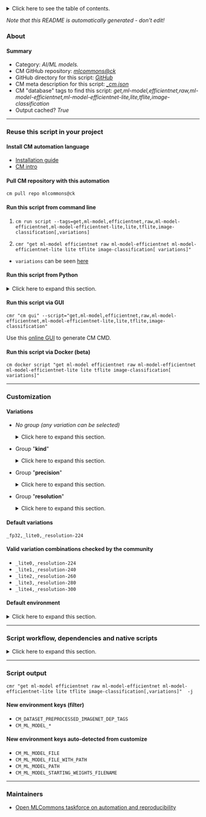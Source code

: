 <details>
<summary>Click here to see the table of contents.</summary>

* [About](#about)
* [Summary](#summary)
* [Reuse this script in your project](#reuse-this-script-in-your-project)
  * [ Install CM automation language](#install-cm-automation-language)
  * [ Check CM script flags](#check-cm-script-flags)
  * [ Run this script from command line](#run-this-script-from-command-line)
  * [ Run this script from Python](#run-this-script-from-python)
  * [ Run this script via GUI](#run-this-script-via-gui)
  * [ Run this script via Docker (beta)](#run-this-script-via-docker-(beta))
* [Customization](#customization)
  * [ Variations](#variations)
  * [ Valid variation combinations checked by the community](#valid-variation-combinations-checked-by-the-community)
  * [ Default environment](#default-environment)
* [Script workflow, dependencies and native scripts](#script-workflow-dependencies-and-native-scripts)
* [Script output](#script-output)
* [New environment keys (filter)](#new-environment-keys-(filter))
* [New environment keys auto-detected from customize](#new-environment-keys-auto-detected-from-customize)
* [Maintainers](#maintainers)

</details>

*Note that this README is automatically generated - don't edit!*

### About

#### Summary

* Category: *AI/ML models.*
* CM GitHub repository: *[mlcommons@ck](https://github.com/mlcommons/ck/tree/master/cm-mlops)*
* GitHub directory for this script: *[GitHub](https://github.com/mlcommons/ck/tree/master/cm-mlops/script/get-ml-model-efficientnet-lite)*
* CM meta description for this script: *[_cm.json](_cm.json)*
* CM "database" tags to find this script: *get,ml-model,efficientnet,raw,ml-model-efficientnet,ml-model-efficientnet-lite,lite,tflite,image-classification*
* Output cached? *True*
___
### Reuse this script in your project

#### Install CM automation language

* [Installation guide](https://github.com/mlcommons/ck/blob/master/docs/installation.md)
* [CM intro](https://doi.org/10.5281/zenodo.8105339)

#### Pull CM repository with this automation

```cm pull repo mlcommons@ck```


#### Run this script from command line

1. `cm run script --tags=get,ml-model,efficientnet,raw,ml-model-efficientnet,ml-model-efficientnet-lite,lite,tflite,image-classification[,variations] `

2. `cmr "get ml-model efficientnet raw ml-model-efficientnet ml-model-efficientnet-lite lite tflite image-classification[ variations]" `

* `variations` can be seen [here](#variations)

#### Run this script from Python

<details>
<summary>Click here to expand this section.</summary>

```python

import cmind

r = cmind.access({'action':'run'
                  'automation':'script',
                  'tags':'get,ml-model,efficientnet,raw,ml-model-efficientnet,ml-model-efficientnet-lite,lite,tflite,image-classification'
                  'out':'con',
                  ...
                  (other input keys for this script)
                  ...
                 })

if r['return']>0:
    print (r['error'])

```

</details>


#### Run this script via GUI

```cmr "cm gui" --script="get,ml-model,efficientnet,raw,ml-model-efficientnet,ml-model-efficientnet-lite,lite,tflite,image-classification"```

Use this [online GUI](https://cKnowledge.org/cm-gui/?tags=get,ml-model,efficientnet,raw,ml-model-efficientnet,ml-model-efficientnet-lite,lite,tflite,image-classification) to generate CM CMD.

#### Run this script via Docker (beta)

`cm docker script "get ml-model efficientnet raw ml-model-efficientnet ml-model-efficientnet-lite lite tflite image-classification[ variations]" `

___
### Customization


#### Variations

  * *No group (any variation can be selected)*
    <details>
    <summary>Click here to expand this section.</summary>

    * `_tflite`
      - Workflow:

    </details>


  * Group "**kind**"
    <details>
    <summary>Click here to expand this section.</summary>

    * **`_lite0`** (default)
      - Environment variables:
        - *CM_ML_MODEL_EFFICIENTNET_LITE_KIND*: `lite0`
      - Workflow:
    * `_lite1`
      - Environment variables:
        - *CM_ML_MODEL_EFFICIENTNET_LITE_KIND*: `lite1`
      - Workflow:
    * `_lite2`
      - Environment variables:
        - *CM_ML_MODEL_EFFICIENTNET_LITE_KIND*: `lite2`
      - Workflow:
    * `_lite3`
      - Environment variables:
        - *CM_ML_MODEL_EFFICIENTNET_LITE_KIND*: `lite3`
      - Workflow:
    * `_lite4`
      - Environment variables:
        - *CM_ML_MODEL_EFFICIENTNET_LITE_KIND*: `lite4`
      - Workflow:

    </details>


  * Group "**precision**"
    <details>
    <summary>Click here to expand this section.</summary>

    * **`_fp32`** (default)
      - Environment variables:
        - *CM_ML_MODEL_EFFICIENTNET_LITE_PRECISION*: `fp32`
        - *CM_ML_MODEL_INPUTS_DATA_TYPE*: `fp32`
        - *CM_ML_MODEL_PRECISION*: `fp32`
        - *CM_ML_MODEL_WEIGHTS_DATA_TYPE*: `fp32`
      - Workflow:
    * `_uint8`
      - Aliases: `_int8`
      - Environment variables:
        - *CM_ML_MODEL_EFFICIENTNET_LITE_PRECISION*: `int8`
        - *CM_ML_MODEL_INPUTS_DATA_TYPE*: `uint8`
        - *CM_ML_MODEL_PRECISION*: `uint8`
        - *CM_ML_MODEL_WEIGHTS_DATA_TYPE*: `uint8`
      - Workflow:

    </details>


  * Group "**resolution**"
    <details>
    <summary>Click here to expand this section.</summary>

    * **`_resolution-224`** (default)
      - Environment variables:
        - *CM_ML_MODEL_IMAGE_HEIGHT*: `224`
        - *CM_ML_MODEL_IMAGE_WIDTH*: `224`
        - *CM_ML_MODEL_MOBILENET_RESOLUTION*: `224`
        - *CM_DATASET_PREPROCESSED_IMAGENET_DEP_TAGS*: `_resolution.224`
      - Workflow:
    * `_resolution-240`
      - Environment variables:
        - *CM_ML_MODEL_IMAGE_HEIGHT*: `240`
        - *CM_ML_MODEL_IMAGE_WIDTH*: `240`
        - *CM_ML_MODEL_MOBILENET_RESOLUTION*: `240`
        - *CM_DATASET_PREPROCESSED_IMAGENET_DEP_TAGS*: `_resolution.240`
      - Workflow:
    * `_resolution-260`
      - Environment variables:
        - *CM_ML_MODEL_IMAGE_HEIGHT*: `260`
        - *CM_ML_MODEL_IMAGE_WIDTH*: `260`
        - *CM_ML_MODEL_MOBILENET_RESOLUTION*: `260`
        - *CM_DATASET_PREPROCESSED_IMAGENET_DEP_TAGS*: `_resolution.260`
      - Workflow:
    * `_resolution-280`
      - Environment variables:
        - *CM_ML_MODEL_IMAGE_HEIGHT*: `280`
        - *CM_ML_MODEL_IMAGE_WIDTH*: `280`
        - *CM_ML_MODEL_MOBILENET_RESOLUTION*: `280`
        - *CM_DATASET_PREPROCESSED_IMAGENET_DEP_TAGS*: `_resolution.280`
      - Workflow:
    * `_resolution-300`
      - Environment variables:
        - *CM_ML_MODEL_IMAGE_HEIGHT*: `300`
        - *CM_ML_MODEL_IMAGE_WIDTH*: `300`
        - *CM_ML_MODEL_MOBILENET_RESOLUTION*: `300`
        - *CM_DATASET_PREPROCESSED_IMAGENET_DEP_TAGS*: `_resolution.300`
      - Workflow:

    </details>


#### Default variations

`_fp32,_lite0,_resolution-224`

#### Valid variation combinations checked by the community



* `_lite0,_resolution-224`
* `_lite1,_resolution-240`
* `_lite2,_resolution-260`
* `_lite3,_resolution-280`
* `_lite4,_resolution-300`
#### Default environment

<details>
<summary>Click here to expand this section.</summary>

These keys can be updated via `--env.KEY=VALUE` or `env` dictionary in `@input.json` or using script flags.

* CM_ML_MODEL_INPUTS_DATA_TYPE: `fp32`
* CM_ML_MODEL_PRECISION: `fp32`
* CM_ML_MODEL_WEIGHTS_DATA_TYPE: `fp32`

</details>

___
### Script workflow, dependencies and native scripts

<details>
<summary>Click here to expand this section.</summary>

  1. Read "deps" on other CM scripts from [meta](https://github.com/mlcommons/ck/tree/master/cm-mlops/script/get-ml-model-efficientnet-lite/_cm.json)
  1. ***Run "preprocess" function from [customize.py](https://github.com/mlcommons/ck/tree/master/cm-mlops/script/get-ml-model-efficientnet-lite/customize.py)***
  1. Read "prehook_deps" on other CM scripts from [meta](https://github.com/mlcommons/ck/tree/master/cm-mlops/script/get-ml-model-efficientnet-lite/_cm.json)
  1. ***Run native script if exists***
  1. Read "posthook_deps" on other CM scripts from [meta](https://github.com/mlcommons/ck/tree/master/cm-mlops/script/get-ml-model-efficientnet-lite/_cm.json)
  1. Run "postrocess" function from customize.py
  1. Read "post_deps" on other CM scripts from [meta](https://github.com/mlcommons/ck/tree/master/cm-mlops/script/get-ml-model-efficientnet-lite/_cm.json)
</details>

___
### Script output
`cmr "get ml-model efficientnet raw ml-model-efficientnet ml-model-efficientnet-lite lite tflite image-classification[,variations]"  -j`
#### New environment keys (filter)

* `CM_DATASET_PREPROCESSED_IMAGENET_DEP_TAGS`
* `CM_ML_MODEL_*`
#### New environment keys auto-detected from customize

* `CM_ML_MODEL_FILE`
* `CM_ML_MODEL_FILE_WITH_PATH`
* `CM_ML_MODEL_PATH`
* `CM_ML_MODEL_STARTING_WEIGHTS_FILENAME`
___
### Maintainers

* [Open MLCommons taskforce on automation and reproducibility](https://github.com/mlcommons/ck/blob/master/docs/taskforce.md)